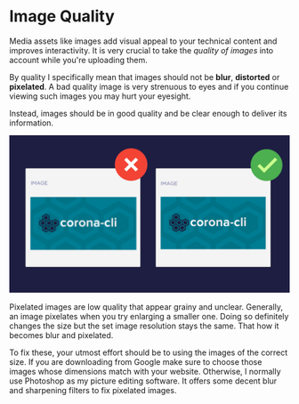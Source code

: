 # Image Quality

Media assets like images add visual appeal to your technical content and improves interactivity. It is very crucial to take the *quality of images* into account while you're uploading them.

By quality I specifically mean that images should not be **blur**, **distorted** or **pixelated**. A bad quality image is very strenuous to eyes and if you continue viewing such images you may hurt your eyesight.

Instead, images should be in good quality and be clear enough to deliver its information.

![paragraph-structure](images/tip-12.jpg)

Pixelated images are low quality that appear grainy and unclear. Generally, an image pixelates when you try enlarging a smaller one. Doing so definitely changes the size but the set image resolution stays the same. That how it becomes blur and pixelated.

To fix these, your utmost effort should be to using the images of the correct size. If you are downloading from Google make sure to choose those images whose dimensions match with your website. Otherwise, I normally use Photoshop as my picture editing software. It offers some decent blur and sharpening filters to fix pixelated images.
